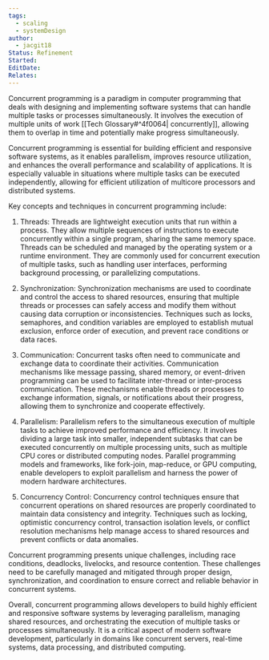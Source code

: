 ```yaml
---
tags:
  - scaling
  - systemDesign
author:
  - jacgit18
Status: Refinement
Started: 
EditDate: 
Relates:
---
```

Concurrent programming is a paradigm in computer programming that deals with designing and implementing software systems that can handle multiple tasks or processes simultaneously. It involves the execution of multiple units of work [[Tech Glossary#^4f0064| concurrently]], allowing them to overlap in time and potentially make progress simultaneously.

Concurrent programming is essential for building efficient and responsive software systems, as it enables parallelism, improves resource utilization, and enhances the overall performance and scalability of applications. It is especially valuable in situations where multiple tasks can be executed independently, allowing for efficient utilization of multicore processors and distributed systems.

Key concepts and techniques in concurrent programming include:

1. Threads: Threads are lightweight execution units that run within a process. They allow multiple sequences of instructions to execute concurrently within a single program, sharing the same memory space. Threads can be scheduled and managed by the operating system or a runtime environment. They are commonly used for concurrent execution of multiple tasks, such as handling user interfaces, performing background processing, or parallelizing computations.

2. Synchronization: Synchronization mechanisms are used to coordinate and control the access to shared resources, ensuring that multiple threads or processes can safely access and modify them without causing data corruption or inconsistencies. Techniques such as locks, semaphores, and condition variables are employed to establish mutual exclusion, enforce order of execution, and prevent race conditions or data races.

3. Communication: Concurrent tasks often need to communicate and exchange data to coordinate their activities. Communication mechanisms like message passing, shared memory, or event-driven programming can be used to facilitate inter-thread or inter-process communication. These mechanisms enable threads or processes to exchange information, signals, or notifications about their progress, allowing them to synchronize and cooperate effectively.

4. Parallelism: Parallelism refers to the simultaneous execution of multiple tasks to achieve improved performance and efficiency. It involves dividing a large task into smaller, independent subtasks that can be executed concurrently on multiple processing units, such as multiple CPU cores or distributed computing nodes. Parallel programming models and frameworks, like fork-join, map-reduce, or GPU computing, enable developers to exploit parallelism and harness the power of modern hardware architectures.

5. Concurrency Control: Concurrency control techniques ensure that concurrent operations on shared resources are properly coordinated to maintain data consistency and integrity. Techniques such as locking, optimistic concurrency control, transaction isolation levels, or conflict resolution mechanisms help manage access to shared resources and prevent conflicts or data anomalies.

Concurrent programming presents unique challenges, including race conditions, deadlocks, livelocks, and resource contention. These challenges need to be carefully managed and mitigated through proper design, synchronization, and coordination to ensure correct and reliable behavior in concurrent systems.

Overall, concurrent programming allows developers to build highly efficient and responsive software systems by leveraging parallelism, managing shared resources, and orchestrating the execution of multiple tasks or processes simultaneously. It is a critical aspect of modern software development, particularly in domains like concurrent servers, real-time systems, data processing, and distributed computing.